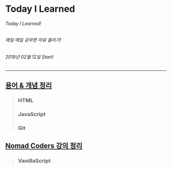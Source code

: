 # Today I Learned

###### Today I Learned!
###### 매일 매일 공부한 자료 올리기!
###### 2019년 02월 12일 Start!

---

## [용어 & 개념 정리](/HandBook/README.md)

> ### HTML
> ### JavaScript
> ### Git
 
## [Nomad Coders 강의 정리](/Nomad_Coders/README.md)
> ### VanillaScript
